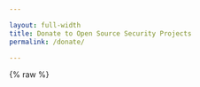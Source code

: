 ```yaml
---

layout: full-width
title: Donate to Open Source Security Projects
permalink: /donate/

---
```


<style>
[v-cloak] {display: none}

.legal-text {
  font-size: 75%;
  color: #808080;
}

.form-container {
  margin: 40px 0px;
  max-width: 100%;
}

.amount-title {
  align-self: center;
}

.gift-amount-header {
  display: flex;
  justify-content: space-between;
  flex-direction: row;
  font-size: 80%;
  margin-bottom: 8px;
}

.gift-currency {
  display: flex;
}

.gift-currency div {
  background-color: #D3D3D3;
  padding: 6px;
  margin: 0px 2px;
  cursor: pointer;
}

.gift-currency div.selected {
  background-color: #233e81;
  color: #ffffff;
  font-weight: bold;
}

.gift-currency div:last-child {
  margin-right: 0px;
}

.donation-options {
  margin: 20px 0px 40px 0px;
}

.donor-fields {
  margin-bottom: 40px;
}

.donor-fields div {
  margin: 14px 0px;
}

.donor-fields input {
  width: 100%;
  border: 1px solid #000000;
  padding: 8px;
}

.checkbox-container {
  display: block;
  position: relative;
  padding-left: 35px;
  margin-bottom: 12px;
  cursor: pointer;
  -webkit-user-select: none;
  -moz-user-select: none;
  -ms-user-select: none;
  user-select: none;
}

.checkbox-container input {
  position: absolute;
  opacity: 0;
  cursor: pointer;
  height: 0;
  width: 0;
}

.checkbox-container .checkmark {
  position: absolute;
  top: 0;
  left: 0;
  height: 25px;
  width: 25px;
  background-color: #eee;
}

.checkbox-container:hover input ~ .checkmark {
  background-color: #ccc;
}

.checkbox-container input:checked ~ .checkmark {
  background-color: #233e81;
}

.checkbox-container .checkmark:after {
  content: "";
  position: absolute;
  display: none;
}

.checkbox-container input:checked ~ .checkmark:after {
  display: block;
}

.checkbox-container .checkmark:after {
  left: 9px;
  top: 5px;
  width: 5px;
  height: 10px;
  border: solid white;
  border-width: 0 3px 3px 0;
  -webkit-transform: rotate(45deg);
  -ms-transform: rotate(45deg);
  transform: rotate(45deg);
}

.donate-button {
  border: 0;
  padding: 16px;
  font-weight: bold;
  color: #ffffff;
  background-color: #233e81;
  text-transform: uppercase;
  font-size: 110%;
}


.donation-amount-row div {
  text-align: center;
  background-color: #D3D3D3;
  color: #000000;
  padding: 20px;
  margin: 8px 0px;
  font-weight: bold;
  cursor: pointer;
}

.donation-amount-row div.selected {
  color: #ffffff;
  background-color: #233e81;
}

.currencyinput {
  background-color: #ffffff;
  color: #000000;
  border: 1px solid #ffffff;
}

.currencyinput input {
  font-size: 18px;
  border: 0;
  max-width: 100px;
  padding-left: 12px;
}

.error-text {
  color: #ff0000;
  font-size: 75%;
  margin-top: 4px !important;
}

.form-container input:focus {
  outline: none;
}

@media (min-width: 768px) {
  .form-container {
    max-width: 70%;
  }

  .donation-amount-row {
    display: flex;
    flex-direction: row;
  }

  .donation-amount-row div {
    flex: 1;
    flex-basis: 0;
    margin: 8px;
  }

  .donation-amount-row div:first-child {
    margin-left: 0;
  }

  .donation-amount-row div:last-child {
    margin-right: 0;
  }
}
</style>

{% raw %}
<div id="donate-app" style="margin: 0px;" v-cloak>

  <div class="col-sidebar">
    <div class="main-wrapper" style="padding: 0px;">
      <div>

      <!-- main donation form -->

      <h1>Donate to the OWASP Foundation</h1>

      <p>The Open Web Application Security Project (OWASP) is a nonprofit
      foundation that works to improve the security of software. Through community-led open
      source software projects and hundreds of local chapters worldwide, your gift* will support the Foundation and its many activities
      around the world to secure the web. Existing donors can <a href="/manage-membership">Modify Recurring Gifts</a>.</p>


      <form class="form-container" v-on:submit.prevent="handleSubmit">
        <div class="error-text" style="font-size: 90%; margin-bottom: 16px" id="error-message" v-if="Object.keys(errors).length">
          Please correct the errors below before proceeding.
        </div>
        <div class="gift-amount">
          <div class="gift-amount-header">
            <div class="amount-title">Amount of your Gift</div>
            <div class="gift-currency">
              <div v-bind:class="currency === 'usd' ? 'selected' : ''" v-on:click="changeCurrency('usd')">USD &#36;</div>
              <div v-bind:class="currency === 'eur' ? 'selected' : ''" v-on:click="changeCurrency('eur')">EUR &#8364;</div>
              <div v-bind:class="currency === 'gbp' ? 'selected' : ''" v-on:click="changeCurrency('gbp')">GBP &#163;</div>
            </div>
          </div>
          <div class="donation-amounts">
            <div class="donation-amount-row">
              <div v-on:click="setAmount(10)" v-bind:class="amount === 10 &&
              !isCustomAmount ? 'selected' : ''">
                <span v-html="currencySymbol"></span>10
              </div>
              <div v-on:click="setAmount(25)" v-bind:class="amount === 25 &&
              !isCustomAmount ? 'selected' : ''">
                <span v-html="currencySymbol"></span>25
              </div>
              <div v-on:click="setAmount(50)" v-bind:class="amount === 50 &&
              !isCustomAmount ? 'selected' : ''">
                <span v-html="currencySymbol"></span>50
              </div>
            </div>
            <div class="donation-amount-row">
              <div v-on:click="setAmount(100)" v-bind:class="amount === 100 &&
              !isCustomAmount ? 'selected' : ''">
                <span v-html="currencySymbol"></span>100
              </div>
              <div v-on:click="setAmount(500)" v-bind:class="amount === 500 &&
              !isCustomAmount ? 'selected' : ''">
                <span v-html="currencySymbol"></span>500
              </div>
              <div v-on:click="setCustomAmount" v-bind:class="isCustomAmount ? 'selected' : ''">
                <span v-if="!isCustomAmount">Other</span>
                <span class="currencyinput" v-else><span
                v-html="currencySymbol"></span><input type="text"
                v-model="amount" placeholder="Amount" id="custom-amount-field"></span>
              </div>
            </div>
          </div>
          <div class="error-text" v-if="errors.amount">
            {{ errors.amount[0] }}
          </div>
        </div>
        <div class="donation-options">
	  <label class="checkbox-container">Make this a monthly recurring gift
	    <input type="checkbox" v-model="recurring">
	    <span class="checkmark"></span>
	  </label>
	  <label class="checkbox-container">Join the OWASP Mailing List
	    <input type="checkbox" v-model="mailing_list">
	    <span class="checkmark"></span>
	  </label>
          <label class="checkbox-container" v-if="projectName">Publicly list me as a supporter of <span style="font-weight: 900; color: #233e81">{{ projectName }}</span>
	    <input type="checkbox" v-model="attribution">
	    <span class="checkmark"></span>
	  </label>
        </div>
        <div class="donor-fields">
          <h3>Your Information</h3>
          <div>
            <input type="text" v-model="email" aria-label="Email Address"
            placeholder="Email Address" />
            <div class="error-text" v-if="errors.email">
              {{ errors.email[0] }}
            </div>
          </div>
          <div>
            <input type="text" v-model="email_confirm" aria-label="Confirm Email
            Address" placeholder="Confirm Email Address" />
            <div class="error-text" v-if="errors.email_confirm">
              {{ errors.email_confirm[0] }}
            </div>
          </div>
          <div>
            <input type="text" v-model="name" aria-label="Name" placeholder="Name" />
            <div class="error-text" v-if="errors.name">
              {{ errors.name[0] }}
            </div>
          </div>
        </div>
        <div class="donation-options" v-if="showRestrictedOption">
          <label class="checkbox-container">Please restrict this gift<span v-if="projectName"> for <span style="font-weight: 900; color: #233e81">{{ projectName }}</span></span>. In doing so, I understand this gift amount is net 10% administration costs and unspent restricted gift balances become unrestricted at the end of each calendar year.
	    <input type="checkbox" v-model="restricted">
	    <span class="checkmark"></span>
	  </label>
        </div>
        <div style="margin-bottom: 30px;">
          <vue-recaptcha sitekey="6LfsuK4ZAAAAAOEQWvk5zkD9K00uURbviflRH_8M" v-on:verify="onVerifyCaptcha" ref="recaptcha" v-on:expired="onExpiredCaptcha" v-on:error="onCaptchaError" v-bind:load-recaptcha-script="true"></vue-recaptcha>
          <div class="error-text" v-if="errors.recaptcha">
            {{ errors.recaptcha[0] }}
          </div>
        </div>
        <div class="submit-container">
          <button type="submit" class="donate-button" v-bind:disabled="loading">Donate</button>
        </div>
      </form>

      <p class="legal-text">* Unless otherwise noted your gift to the OWASP Foundation, net credit card processing fees,
      is unrestricted and will be used at the sole discretion of the
      organization to fulfill its mission and objectives. Read more about our <a href="/www-policy/operational/donations" target="_blank" rel="noopener">Donation Policy</a>. You do have the option
      to be listed as a Supporter of a Project or Chapter; however, this option
      does not restrict your gift in anyway whatsoever. The OWASP Foundation is
      a 501(c)3 therefore in some cases your gift may be tax-deductible and you
      should consult with a tax professional for more details. Additionally you can elect to receive marketing mails from us by  selecting "Join the OWASP Marketing Mail List." Marketing mails include information and special offers for upcoming conferences, meetings, and other opportunities offered to you. You can revoke your consent to receive Marketing Mail List emails at any time by using the Unsubscribe link found at the bottom of these emails.</p>

      <!-- end donation form -->

      </div>
      <aside class="sidebar" role="complementary">
        <!-- reserved for future use -->
      </aside>
    </div>
  </div>

</div>


{% endraw %}

<script src="https://www.google.com/recaptcha/api.js?onload=vueRecaptchaApiLoaded&render=explicit"></script>
<script src="https://js.stripe.com/v3"></script>
<script src="https://unpkg.com/vue"></script>
<script src="https://unpkg.com/axios/dist/axios.min.js"></script>
<script src="https://unpkg.com/vue-recaptcha@latest/dist/vue-recaptcha.min.js"></script>

<script>
var stripe = Stripe('pk_live_mw0B2kiXQTFkD44liAEI03oT00S5AGfSV3');
window.addEventListener('load', function () {
  new Vue({
    el: '#donate-app',
    components: {
      VueRecaptcha: window.VueRecaptcha
    },
    data: {
      amount: 50,
      isCustomAmount: false,
      currency: 'usd',
      recurring: false,
      mailing_list: false,
      attribution: false,
      restricted: false,
      projectName: null,
      repoName: null,
      email: null,
      email_confirm: null,
      name: null,
      source: null,
      loading: false,
      recaptchaVerified: false,
      errors: {}
    },
    computed: {
      currencySymbol: function () {
        if (this.currency === 'usd') {
          return '&#x24;';
        }
        if (this.currency === 'eur') {
          return '&#8364;';
        }

        return '&#163;';
      },
      showRestrictedOption: function () {
        if (this.amount >= 1000) {
          return true;
        }
        return false;
      }
    },
    watch: {
      amount: function (newAmount) {
        if (newAmount < 1000) {
          this.restricted = false;
        }
      }
    },
    created: function () {
      const queryParams = new URLSearchParams(window.location.search);
      if (queryParams.has('title')) {
        this.projectName = queryParams.get('title');
      }
      if (queryParams.has('reponame')) {
        this.repoName = queryParams.get('reponame');
      }
      if (queryParams.has('currency') && ['usd', 'eur', 'gbp'].includes(queryParams.get('currency'))) {
        this.currency = queryParams.get('currency');
      }
      if (queryParams.has('restricted') && queryParams.get('restricted') ==
      'yes') {
        this.setCustomAmount();
        this.amount = 1001;
        this.restricted = true;
      }
    },
    methods: {
      handleSubmit: function () {
        let vm = this;
        vm.loading = true;
        this.validateForm();

        if (Object.keys(vm.errors).length > 0) {
          vm.loading = false;
          vm.$nextTick(function () {
            document.getElementById('error-message').scrollIntoView();
          })
        } else {
          this.onSubmit();
        }
      },
      changeCurrency: function (currency) {
        this.currency = currency;
      },
      setAmount: function (amount) {
        this.amount = amount;
        this.isCustomAmount = false;
      },
      setCustomAmount: function () {
        if (!this.isCustomAmount) {
          this.amount = null;
          this.isCustomAmount = true;
          this.$nextTick(function () {
            document.getElementById('custom-amount-field').focus()
          })
        }
      },
      validateForm: function () {
        let errors = {};

        if (!this.amount) {
          errors.amount = ['Please select a donation amount.'];
        } else {
          if ((typeof this.amount === 'string' || this.amount instanceof String) && !this.amount.match(/^-{0,1}\d+$/)) {
            errors.amount = ['Donation amounts must be whole numbers between 10 and 5000 with no commas or decimals.'];
          } else {
            let intAmount = parseInt(this.amount)
            if (intAmount < 10 || intAmount > 5000) {
              errors.amount = ['Donation amounts must be whole numbers between 10 and 5000 with no commas or decimals.'];
            }
          }
        }

        if (!/^[^\s@]+@[^\s@]+\.[^\s@]+$/.test(this.email)) {
          errors.email = ['Please enter a valid email address'];
        }

        if (this.email_confirm !== this.email) {
          errors.email_confirm = ['Both email addresses must match.'];
        }

        if (!this.name) {
          errors.name = ['Please enter your name as it appears on your credit card.'];
        }

        if (!this.recaptchaVerified) {
          errors.recaptcha = ['Please complete the captcha challenge.'];
        }

        this.errors = errors;
      },
      onSubmit: function () {
        let vm = this;
        const postData = {
          checkout_type: 'donation',
          amount: vm.amount,
          currency: vm.currency,
          recurring: vm.recurring,
          attribution: vm.attribution,
          project_title: vm.projectName,
          repo_name: vm.repoName,
          mailing_list: vm.mailing_list,
          restricted: vm.restricted,
          email: vm.email,
          name: vm.name,
          source: vm.source
        };

        axios.post('https://owaspadmin.azurewebsites.net/api/CreateCheckoutSession?code=ulMNYVfgzBytI1adat1lS6MQ3NabtwKE4IgCJ8yKuhvbFoQh6nOYaw==', postData).then(function (response) {
          stripe.redirectToCheckout({
            sessionId: response.data.data.session_id
          }).then(function (result) {
            console.log(result.error.message)
          }); 
        }).catch(function (error) {
          vm.errors = error.response.data.errors
          vm.loading = false
          vm.$nextTick(function () {
            document.getElementById('error-message').scrollIntoView();
          })
        });
      },
      onVerifyCaptcha: function () {
        this.recaptchaVerified = true;
        this.$delete(this.errors, 'recaptcha');
      },
      onExpiredCaptcha: function () {
        this.recaptchaVerified = false;
        this.$refs.recaptcha.reset()
      },
      onCaptchaError: function () {
        this.recaptchaVerified = false;
        this.$refs.recaptcha.reset()
      }
    }
  })
}, false)
</script>

